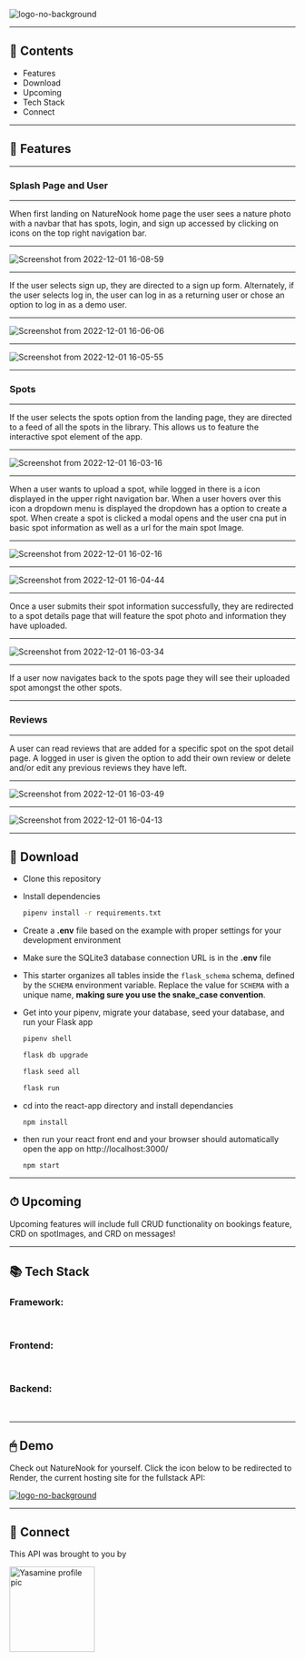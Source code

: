 <!-- <div align="center">  -->
![logo-no-background](https://user-images.githubusercontent.com/100809078/205174958-cda24005-d80a-4691-a300-04103b5274b0.png)


---

## 🔎 Contents

<!-- - [Features](https://github.com/elizawimberly/flickr_group_project/new/main?readme=1#features)
- [Download](https://github.com/elizawimberly/flickr_group_project/new/main?readme=1#download)
- [Upcoming](https://github.com/elizawimberly/flickr_group_project/new/main?readme=1#upcoming)
- [Tech Stack](https://github.com/elizawimberly/flickr_group_project/new/main?readme=1#tech-stack)
- [Demo](https://github.com/elizawimberly/flickr_group_project/new/main?readme=1#demo)
- [Connect](https://github.com/elizawimberly/flickr_group_project/new/main?readme=1#connect) -->

- Features
- Download
- Upcoming
- Tech Stack
- Connect

---

## 📸 Features

---

### Splash Page and User

---

When first landing on NatureNook home page the user sees a nature photo with a navbar that has spots, login, and sign up accessed by clicking on icons on the top right navigation bar.

---

![Screenshot from 2022-12-01 16-08-59](https://user-images.githubusercontent.com/100809078/205185368-17a1137d-2f34-43f1-97ca-549e9dadc2f7.png)


---

If the user selects sign up, they are directed to a sign up form. Alternately, if the user selects log in, the user can log in as a returning user or chose an option to log in as a demo user.

---

![Screenshot from 2022-12-01 16-06-06](https://user-images.githubusercontent.com/100809078/205184996-a34ae6e2-e314-44f2-9e05-29f73fb07cc3.png)

---


![Screenshot from 2022-12-01 16-05-55](https://user-images.githubusercontent.com/100809078/205185007-b45cf0dd-2746-418e-bff9-246f659a161a.png)

---

### Spots

---

If the user selects the spots option from the landing page, they are directed to a feed of all the spots in the library. This allows us to feature the interactive spot element of the app.

---

![Screenshot from 2022-12-01 16-03-16](https://user-images.githubusercontent.com/100809078/205185062-5bc8079b-b4a4-4096-bf1e-c7abb8798a12.png)

---

When a user wants to upload a spot, while logged in there is a icon displayed in the upper right navigation bar. When a user hovers over this icon a dropdown menu is displayed the dropdown has a option to create a spot. When create a spot is clicked a modal opens and the user cna put in basic spot information as well as a url for the main spot Image.

---


![Screenshot from 2022-12-01 16-02-16](https://user-images.githubusercontent.com/100809078/205185427-812125c6-f894-4ad8-90bf-eab81e1a0e9c.png)

---

![Screenshot from 2022-12-01 16-04-44](https://user-images.githubusercontent.com/100809078/205185467-bdea9664-9e70-491a-8d20-a05ccf7408c7.png)

---

Once a user submits their spot information successfully, they are redirected to a spot details page that will feature the spot photo and information they have uploaded.

---

![Screenshot from 2022-12-01 16-03-34](https://user-images.githubusercontent.com/100809078/205185487-8286ddf4-dac1-45af-9b04-6a138691aeec.png)


---

If a user now navigates back to the spots page they will see their uploaded spot amongst the other spots.


---

### Reviews

---

A user can read reviews that are added for a specific spot on the spot detail page. A logged in user is given the option to add their own review or delete and/or edit any previous reviews they have left.

---

![Screenshot from 2022-12-01 16-03-49](https://user-images.githubusercontent.com/100809078/205185558-b0aaf021-57e4-4969-91ec-94432f6c52c4.png)

---
![Screenshot from 2022-12-01 16-04-13](https://user-images.githubusercontent.com/100809078/205185584-f667f5c4-08fe-46c9-92c7-354cddd92246.png)


---


## 📁 Download

- Clone this repository

- Install dependencies

  ```bash
  pipenv install -r requirements.txt
  ```

- Create a **.env** file based on the example with proper settings for your
  development environment

- Make sure the SQLite3 database connection URL is in the **.env** file

- This starter organizes all tables inside the `flask_schema` schema, defined
  by the `SCHEMA` environment variable. Replace the value for
  `SCHEMA` with a unique name, **making sure you use the snake_case
  convention**.

- Get into your pipenv, migrate your database, seed your database, and run your Flask app

  ```bash
  pipenv shell
  ```

  ```bash
  flask db upgrade
  ```

  ```bash
  flask seed all
  ```

  ```bash
  flask run
  ```

- cd into the react-app directory and install dependancies

  ```
  npm install
  ```

- then run your react front end and your browser should automatically open the app on http://localhost:3000/

  ```
  npm start
  ```

---

## ⏱ Upcoming

Upcoming features will include full CRUD functionality on bookings feature, CRD on spotImages, and CRD on messages!

---

## 📚 Tech Stack

### Framework:

<p>
<img src='https://img.shields.io/badge/Node.js-43853D?style=for-the-badge&logo=node.js&logoColor=white' alt='' />
<img src='https://img.shields.io/badge/Python-3776AB?style=for-the-badge&logo=python&logoColor=white' alt='' />
<img src='https://img.shields.io/badge/HTML-239120?style=for-the-badge&logo=html5&logoColor=white' alt='' />
<img src='https://img.shields.io/badge/CSS-239120?&style=for-the-badge&logo=css3&logoColor=white' alt='' />
<br>

### Frontend:

<p>
<img src='https://img.shields.io/badge/React-20232A?style=for-the-badge&logo=react&logoColor=61DAFB' alt='' />
<img src='https://img.shields.io/badge/Redux-593D88?style=for-the-badge&logo=redux&logoColor=white' alt='' />
<br>

### Backend:

<p>
<img src='https://img.shields.io/badge/SQLite-07405E?style=for-the-badge&logo=sqlite&logoColor=white' alt='' />
<img src='https://img.shields.io/badge/Sequelize-52B0E7?style=for-the-badge&logo=Sequelize&logoColor=white' alt='' />
<img src='https://img.shields.io/badge/Flask-000000?style=for-the-badge&logo=flask&logoColor=white' alt='' />
<img src='https://img.shields.io/badge/Express.js-404D59?style=for-the-badge' alt='' />
<img src='https://img.shields.io/badge/PostgreSQL-316192?style=for-the-badge&logo=postgresql&logoColor=white' alt='' />
<br>

---

## 🖱 Demo

Check out NatureNook for yourself. Click the icon below to be redirected to Render, the current hosting site for the fullstack API:

<a href="https://nature-nook-deploy.onrender.com/" target="_blank">![logo-no-background](https://user-images.githubusercontent.com/100809078/205174694-07cd2bfa-b2c7-46f8-afdc-ad0044b8b95e.png)
</a> 

---

## 🤝 Connect

This API was brought to you by

<p>
  <a href="https://www.linkedin.com/in/yasamine-cruz-7b6867256/"><img align="justify" src="https://user-images.githubusercontent.com/100809078/205176187-33cf6829-c3d9-4345-a03f-4270b7095793.png" alt="Yasamine profile pic" width="150"></a>
</p>

<!-- </div> -->
